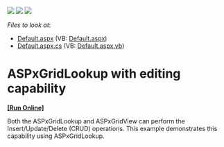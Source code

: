 <!-- default badges list -->
![](https://img.shields.io/endpoint?url=https://codecentral.devexpress.com/api/v1/VersionRange/128530921/12.2.8%2B)
[![](https://img.shields.io/badge/Open_in_DevExpress_Support_Center-FF7200?style=flat-square&logo=DevExpress&logoColor=white)](https://supportcenter.devexpress.com/ticket/details/E4638)
[![](https://img.shields.io/badge/📖_How_to_use_DevExpress_Examples-e9f6fc?style=flat-square)](https://docs.devexpress.com/GeneralInformation/403183)
<!-- default badges end -->
<!-- default file list -->
*Files to look at*:

* [Default.aspx](./CS/WebSite/Default.aspx) (VB: [Default.aspx](./VB/WebSite/Default.aspx))
* [Default.aspx.cs](./CS/WebSite/Default.aspx.cs) (VB: [Default.aspx.vb](./VB/WebSite/Default.aspx.vb))
<!-- default file list end -->
# ASPxGridLookup with editing capability
<!-- run online -->
**[[Run Online]](https://codecentral.devexpress.com/e4638/)**
<!-- run online end -->


<p>Both the ASPxGridLookup and ASPxGridView can perform the Insert/Update/Delete (CRUD) operations. This example demonstrates this capability using ASPxGridLookup.</p>

<br/>


